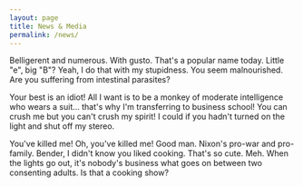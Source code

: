 ```yaml
---
layout: page
title: News & Media
permalink: /news/
---
```


Belligerent and numerous. With gusto. That's a popular name today. Little "e", big "B"? Yeah, I do that with my stupidness. You seem malnourished. Are you suffering from intestinal parasites?

Your best is an idiot! All I want is to be a monkey of moderate intelligence who wears a suit… that's why I'm transferring to business school! You can crush me but you can't crush my spirit! I could if you hadn't turned on the light and shut off my stereo.

You've killed me! Oh, you've killed me! Good man. Nixon's pro-war and pro-family. Bender, I didn't know you liked cooking. That's so cute. Meh. When the lights go out, it's nobody's business what goes on between two consenting adults. Is that a cooking show?